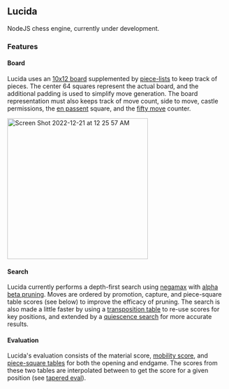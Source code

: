 ## Lucida  
NodeJS chess engine, currently under development.

### Features
<!-- The core aspects of any chess engine are the move search, evaluation, and board representation. -->

#### Board
Lucida uses an [10x12 board](https://www.chessprogramming.org/10x12_Board) supplemented by [piece-lists](https://www.chessprogramming.org/Piece-Lists) to keep track of pieces. The center 64 squares represent the actual board, and the additional padding is used to simplify move generation. The board representation must also keeps track of move count, side to move, castle permissions, the [en passent](https://www.chess.com/terms/en-passant) square, and the [fifty move](https://en.wikipedia.org/wiki/Fifty-move_rule) counter.

<img width="322" alt="Screen Shot 2022-12-21 at 12 25 57 AM" src="https://user-images.githubusercontent.com/55864293/208828245-ac40be15-b7ec-4e7d-9794-1242b9236a10.png">

#### Search
Lucida currently performs a depth-first search using [negamax](https://www.chessprogramming.org/Negamax) with [alpha beta pruning](https://www.chessprogramming.org/Alpha-Beta). Moves are ordered by promotion, capture, and piece-square table scores (see below) to improve the efficacy of pruning. The search is also made a little faster by using a [transposition table](https://www.chessprogramming.org/Transposition_Table) to re-use scores for key positions, and extended by a [quiescence search](https://www.chessprogramming.org/Quiescence_Search) for more accurate results.

#### Evaluation
Lucida's evaluation consists of the material score, [mobility score](https://www.chessprogramming.org/Mobility), and [piece-square tables](https://www.chessprogramming.org/Piece-Square_Tables) for both the opening and endgame. The scores from these two tables are interpolated between to get the score for a given position (see [tapered eval](https://www.chessprogramming.org/Tapered_Eval)).
